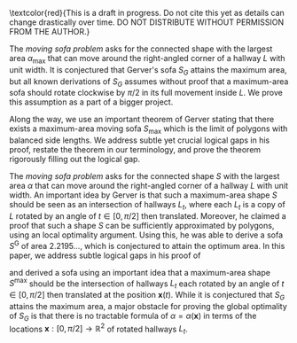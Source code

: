 \textcolor{red}{This is a draft in progress. Do not cite this yet as details can change drastically over time. DO NOT DISTRIBUTE WITHOUT PERMISSION FROM THE AUTHOR.}

The _moving sofa problem_ asks for the connected shape with the largest area $\alpha_{\text{max}}$ that can move around the right-angled corner of a hallway $L$ with unit width. It is conjectured that Gerver's sofa $S_G$ attains the maximum area, but all known derivations of $S_G$ assumes without proof that a maximum-area sofa should rotate clockwise by $\pi/2$ in its full movement inside $L$. We prove this assumption as a part of a bigger project.

Along the way, we use an important theorem of Gerver stating that there exists a maximum-area moving sofa $S_{\max}$ which is the limit of polygons with balanced side lengths. We address subtle yet crucial logical gaps in his proof, restate the theorem in our terminology, and prove the theorem rigorously filling out the logical gap. 

The _moving sofa problem_ asks for the connected shape $S$ with the largest area $\alpha$ that can move around the right-angled corner of a hallway $L$ with unit width. An important idea by Gerver is that such a maximum-area shape $S$ should be seen as an intersection of hallways $L_t$, where each $L_t$ is a copy of $L$ rotated by an angle of $t \in [0, \pi/2]$ then translated. Moreover, he claimed a proof that such a shape $S$ can be sufficiently approximated by polygons, using an local optimality argument. Using this, he was able to derive a sofa $S^\mathrm{G}$ of area $2.2195\dots$, which is conjectured to attain the optimum area. In this paper, we address subtle logical gaps in his proof of 

and derived a sofa  using an important idea that a maximum-area shape $S^{\max}$ should be the intersection of hallways $L_t$ each rotated by an angle of $t \in [0, \pi/2]$ then translated at the position $\mathbf{x}(t)$. While it is conjectured that $S_G$ attains the maximum area, a major obstacle for proving the global optimality of $S_G$ is that there is no tractable formula of $\alpha = \alpha(\mathbf{x})$ in terms of the locations $\mathbf{x} : [0, \pi/2] \to \mathbb{R}^2$ of rotated hallways $L_t$.